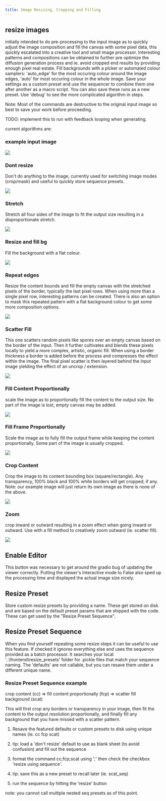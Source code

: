 ```yaml
---
title: Image Resizing, Cropping and Filling
---
```

<!--
This file is part of stable-diffusion-webui (https://github.com/sd-webui/stable-diffusion-webui/).

Copyright 2022 sd-webui team.
This program is free software: you can redistribute it and/or modify
it under the terms of the GNU Affero General Public License as published by
the Free Software Foundation, either version 3 of the License, or
(at your option) any later version.

This program is distributed in the hope that it will be useful,
but WITHOUT ANY WARRANTY; without even the implied warranty of
MERCHANTABILITY or FITNESS FOR A PARTICULAR PURPOSE.  See the
GNU Affero General Public License for more details.

You should have received a copy of the GNU Affero General Public License
along with this program.  If not, see <http://www.gnu.org/licenses/>.
-->


## resize images
initially intended to do pre-processing to the input image as to quickly adjust the image composition and fill the canvas with some pixel data,
this quickly escalated into a creative tool and small image processor.
Interesting patterns and compositions can be obtained to further pre optimize the diffusion generation process and ie. avoid cropped end results by providing enough pixel real estate.
Fill backgrounds with a pîcker or automated colour samplers: 'auto_edge' for the most occuring colour around the image edges, 'auto' for most occuring colour in the whole image.
Save your settings as a custom preset and use the sequencer to combine them one after another as a macro script. You can also save these runs as a new preset.
Use 'debug' to see the more complicated algorithm in steps.

Note: Most of the commands are destructive to the original input image so best to save your work before proceeding.

TODO: implement this to run with feedback looping when generating.

current algorithms are:

### example input image

![](../images/image_resize_processing/lake_in_the_mountains.png)


### Dont resize
Don't do anything to the image, currently used for switching image modes (crop/mask) and useful to quickly store sequence presets.

![](../images/image_resize_processing/dont_resize.png)

### Stretch
Stretch all four sides of the image to fit the output size resulting in a disproportionate stretch. 

![](../images/image_resize_processing/stretch.png)

### Resize and fill bg
Fill the background with a flat colour.

![](../images/image_resize_processing/fill_background.png)

### Repeat edges
Resize the content bounds and fill the empty canvas with the stretched pixels of the border, typically the last pixel rows. 
When using more than a single pixel row, interesting patterns can be created.
There is also an option to mask this repeated pattern with a flat background colour to get some more composition options.

![](../images/image_resize_processing/repeat_edges.png)

### Scatter Fill
This one scatters random pixels like spores over an empty canvas based on the border of the input. Then it further cultivates and blends these pixels locally to yield a more complex, artistic, organic fill.
When using a border thickness a border is added before the process and compresses the effect within the image. 
The final pixel scatter is then layered behind the input image yielding the effect of an uncrop / extension.

![](../images/image_resize_processing/scatter_fill.png)


### Fill Content Proportionally
scale the image as to proportionally fill the content to the output size. No part of the image is lost, empty canvas may be added.

![](../images/image_resize_processing/fill_content_proportionally.png)


### Fill Frame Proportionally
Scale the image as to fully fill the output frame while keeping the content proportionally. Some part of the image is usually cropped.

![](../images/image_resize_processing/fill_frame_proportionally.png)


### Crop Content
Crop the image to its content bounding box (square/rectangle). Any transparency, 100% black and 100% white borders will get cropped; if any. 
Note: our example image will just return its own image as there is none of the above.

![](../images/image_resize_processing/crop_to_content.png)


### Zoom
crop inward or outward resulting in a zoom effect when going inward or outward. 
Use with a fill method to creatively zoom outward (ie. scatter fill).

![](../images/image_resize_processing/zoom.png)

## Enable Editor
This button was necessary to get around the gradio bug of updating the viewer correctly. 
Putting the viewer's Interactive mode to False also sped up the processing time and displayed the actual image size nicely.

## Resize Preset
Store custom resize presets by providing a name. These get stored on disk and are based on the default preset params that are shipped with the code.
These can get used by the "Resize Preset Sequence".

## Resize Preset Sequence
When you find yourself repeating some resize steps it can be useful to use this feature. 
If checked it ignores everything else and uses the sequence provided as a batch processor.
It searches your local '..\frontend\resize_presets' folder for .pickle files that match your sequence naming. 
The 'defaults' are not callable, but you can resave them under a different unique name.

### Resize Preset Sequence example

crop content (cc) => fill content proportionally (fcp) => scatter fill background (scat)

This will first crop any borders or transparency in your image, then fit the content to the output resolution proportionally, 
and finally fill any background that you have missed with a scatter pattern.

1) Resave the featured defaults or custom presets to disk using unique names (ie. cc fcp scat)

2) tip: load a 'don't resize' default to use as blank sheet (to avoid confusion) and fill out the sequence

3) format the command cc;fcp;scat using ';' then check the checkbox 'resize using sequence'.

3) tip: save this as a new preset to recall later (ie. scat_seq)

4) run the sequence by hitting the 'resize' button

note: you cannot call multiple nested seq presets as of this point.
